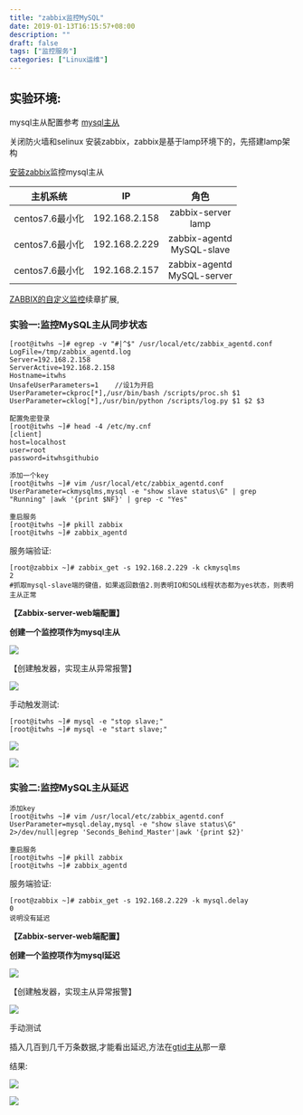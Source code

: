 ```yaml
---
title: "zabbix监控MySQL"
date: 2019-01-13T16:15:57+08:00
description: ""
draft: false
tags: ["监控服务"]
categories: ["Linux运维"]
---
```


<!--more-->



## 实验环境:

mysql主从配置参考 [mysql主从](https://blog.csdn.net/wenhs5479/article/details/90240226)

关闭防火墙和selinux
安装zabbix，zabbix是基于lamp环境下的，先搭建lamp架构

[安装zabbix](https://blog.csdn.net/wenhs5479/article/details/90267202)监控mysql主从

|    主机系统     |      IP       |              角色              |
| :-------------: | :-----------: | :----------------------------: |
| centos7.6最小化 | 192.168.2.158 |     zabbix-server<br>lamp      |
| centos7.6最小化 | 192.168.2.229 |  zabbix-agentd<br>MySQL-slave  |
| centos7.6最小化 | 192.168.2.157 | zabbix-agentd<br/>MySQL-server |

[ZABBIX的自定义监控](https://blog.csdn.net/wenhs5479/article/details/90514799)续章扩展,

### 实验一:监控MySQL主从同步状态

```
[root@itwhs ~]# egrep -v "#|^$" /usr/local/etc/zabbix_agentd.conf
LogFile=/tmp/zabbix_agentd.log
Server=192.168.2.158
ServerActive=192.168.2.158
Hostname=itwhs
UnsafeUserParameters=1    //设1为开启
UserParameter=ckproc[*],/usr/bin/bash /scripts/proc.sh $1
UserParameter=cklog[*],/usr/bin/python /scripts/log.py $1 $2 $3

配置免密登录
[root@itwhs ~]# head -4 /etc/my.cnf
[client]
host=localhost
user=root
password=itwhsgithubio

添加一个key
[root@itwhs ~]# vim /usr/local/etc/zabbix_agentd.conf
UserParameter=ckmysqlms,mysql -e "show slave status\G" | grep "Running" |awk '{print $NF}' | grep -c "Yes"

重启服务
[root@itwhs ~]# pkill zabbix
[root@itwhs ~]# zabbix_agentd
```

服务端验证:

```
[root@zabbix ~]# zabbix_get -s 192.168.2.229 -k ckmysqlms
2
#抓取mysql-slave端的键值，如果返回数值2.则表明IO和SQL线程状态都为yes状态，则表明主从正常
```

**【Zabbix-server-web端配置】**

**创建一个监控项作为mysql主从**

![](../../img/2019-05-25_154837.png)

【创建触发器，实现主从异常报警】

![](../../img/2019-05-25_155244.png)

手动触发测试:

```
[root@itwhs ~]# mysql -e "stop slave;"
[root@itwhs ~]# mysql -e "start slave;"
```

![](../../img/2019-05-25_163141.png)

![](../../img/Screenshot_20190525-163620.jpg)

### 实验二:监控MySQL主从延迟

```
添加key
[root@itwhs ~]# vim /usr/local/etc/zabbix_agentd.conf
UserParameter=mysql.delay,mysql -e "show slave status\G" 2>/dev/null|egrep 'Seconds_Behind_Master'|awk '{print $2}'

重启服务
[root@itwhs ~]# pkill zabbix
[root@itwhs ~]# zabbix_agentd 
```

服务端验证:

```
[root@zabbix ~]# zabbix_get -s 192.168.2.229 -k mysql.delay
0
说明没有延迟
```

**【Zabbix-server-web端配置】**

**创建一个监控项作为mysql延迟**

![](../../img/2019-05-25_165508.png)

【创建触发器，实现主从异常报警】

![](../../img/2019-05-25_170010.png)

手动测试

插入几百到几千万条数据,才能看出延迟,方法在[gtid主从](https://blog.csdn.net/wenhs5479/article/details/90320220)那一章

结果:

![](../../img/2019-05-25_171201.png)

![](../../img/Screenshot_20190525-171536.jpg)